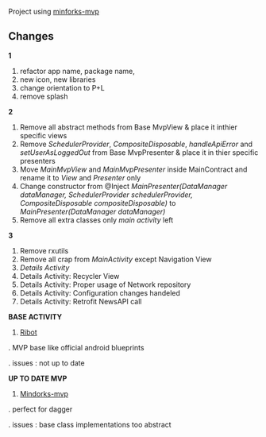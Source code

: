 Project using [minforks-mvp](https://github.com/MindorksOpenSource/android-mvp-architecture/tree/master/app/src/main/java/com/mindorks/framework/mvp/ui)

## Changes
**1**
1. refactor app name, package name,
2. new icon, new libraries
3. change orientation to P+L
4. remove splash

**2**
1. Remove all abstract methods from Base MvpView & place it inthier specific views
2. Remove *SchedulerProvider*, *CompositeDisposable*, *handleApiError* and *setUserAsLoggedOut*  from Base MvpPresenter & place it in thier specific presenters
3. Move *MainMvpView* and *MainMvpPresenter* inside MainContract and rename it to *View* and *Presenter* only
4. Change constructor from @Inject *MainPresenter(DataManager dataManager, SchedulerProvider schedulerProvider, CompositeDisposable compositeDisposable)* to *MainPresenter(DataManager dataManager)*
5. Remove all extra classes only *main activity* left

**3**
1. Remove rxutils
2. Remove all crap from *MainActivity* except Navigation View
3. *Details Activity*
4. Details Activity: Recycler View 
5. Details Activity: Proper usage of Network repository
6. Details Activity: Configuration changes handeled
7. Details Activity: Retrofit NewsAPI call

**BASE ACTIVITY**

1. [Ribot](https://github.com/ribot/ribot-app-android/blob/master/app/src/main/java/io/ribot/app/ui/base/BaseActivity.java) 

. MVP base like official android blueprints

. issues : not up to date

**UP TO DATE MVP**

1. [Mindorks-mvp](https://github.com/MindorksOpenSource/android-mvp-architecture) 
    
. perfect for dagger

. issues : base class implementations too abstract
